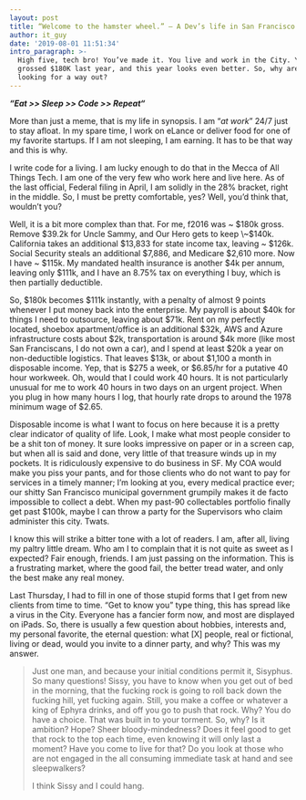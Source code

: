 ```yaml
---
layout: post
title: “Welcome to the hamster wheel.” — A Dev’s life in San Francisco
author: it_guy
date: '2019-08-01 11:51:34'
intro_paragraph: >-
  High five, tech bro! You’ve made it. You live and work in the City. You
  grossed $180K last year, and this year looks even better. So, why are you
  looking for a way out?
---
```

_**“Eat >> Sleep >> Code >> Repeat“**_



More than just a meme, that is my life in synopsis. I am “_at work_” 24/7 just to stay afloat. In my spare time, I work on eLance or deliver food for one of my favorite startups. If I am not sleeping, I am earning. It has to be that way and this is why.



I write code for a living. I am lucky enough to do that in the Mecca of All Things Tech. I am one of the very few who work here and live here. As of the last official, Federal filing in April, I am solidly in the 28% bracket, right in the middle. So, I must be pretty comfortable, yes? Well, you’d think that, wouldn’t you?



Well, it is a bit more complex than that. For me, f2016 was \~ $180k gross. Remove $39.2k for Uncle Sammy, and Our Hero gets to keep \~$140k. California takes an additional $13,833 for state income tax, leaving \~ $126k. Social Security steals an additional $7,886, and Medicare $2,610 more. Now I have \~ $115k. My mandated health insurance is another $4k per annum, leaving only $111k, and I have an 8.75% tax on everything I buy, which is then partially deductible.



So, $180k becomes $111k instantly, with a penalty of almost 9 points whenever I put money back into the enterprise. My payroll is about $40k for things I need to outsource, leaving about $71k. Rent on my perfectly located, shoebox apartment/office is an additional $32k, AWS and Azure infrastructure costs about $2k, transportation is around $4k more (like most San Franciscans, I do not own a car), and I spend at least $20k a year on non-deductible logistics. That leaves $13k, or about $1,100 a month in disposable income. Yep, that is $275 a week, or $6.85/hr for a putative 40 hour workweek. Oh, would that I could work 40 hours. It is not particularly unusual for me to work 40 hours in two days on an urgent project. When you plug in how many hours I log, that hourly rate drops to around the 1978 minimum wage of $2.65.



Disposable income is what I want to focus on here because it is a pretty clear indicator of quality of life. Look, I make what most people consider to be a shit ton of money. It sure looks impressive on paper or in a screen cap, but when all is said and done, very little of that treasure winds up in my pockets. It is ridiculously expensive to do business in SF. My COA would make you piss your pants, and for those clients who do not want to pay for services in a timely manner; I’m looking at you, every medical practice ever; our shitty San Francisco municipal government grumpily makes it de facto impossible to collect a debt. When my past-90 collectables portfolio finally get past $100k, maybe I can throw a party for the Supervisors who claim administer this city. Twats.



I know this will strike a bitter tone with a lot of readers. I am, after all, living my paltry little dream. Who am I to complain that it is not quite as sweet as I expected? Fair enough, friends. I am just passing on the information. This is a frustrating market, where the good fail, the better tread water, and only the best make any real money.



Last Thursday, I had to fill in one of those stupid forms that I get from new clients from time to time. “Get to know you” type thing, this has spread like a virus in the City. Everyone has a fancier form now, and most are displayed on iPads. So, there is usually a few question about hobbies, interests and, my personal favorite, the eternal question: what \[X] people, real or fictional, living or dead, would you invite to a dinner party, and why? This was my answer.

> Just one man, and because your initial conditions permit it, Sisyphus. So many questions! Sissy, you have to know when you get out of bed in the morning, that the fucking rock is going to roll back down the fucking hill, yet fucking again. Still, you make a coffee or whatever a king of Ephyra drinks, and off you go to push that rock. Why? You do have a choice. That was built in to your torment. So, why? Is it ambition? Hope? Sheer bloody-mindedness? Does it feel good to get that rock to the top each time, even knowing it will only last a moment? Have you come to live for that? Do you look at those who are not engaged in the all consuming immediate task at hand and see sleepwalkers?
>
>
>
> I think Sissy and I could hang.
